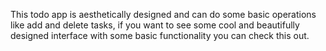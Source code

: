 This todo app is aesthetically designed and can do some basic operations like add and delete tasks, if you want to see some cool and beautifully designed interface with some basic functionality you can check this out.

